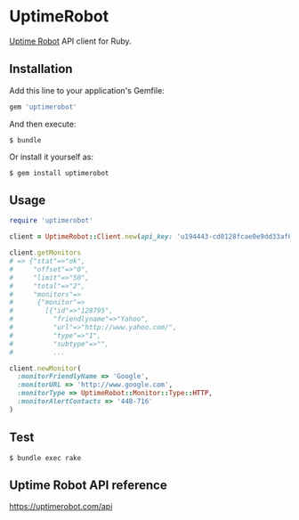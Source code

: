 # UptimeRobot

[Uptime Robot](https://uptimerobot.com/) API client for Ruby.

## Installation

Add this line to your application's Gemfile:

```ruby
gem 'uptimerobot'
```

And then execute:

    $ bundle

Or install it yourself as:

    $ gem install uptimerobot

## Usage

```ruby
require 'uptimerobot'

client = UptimeRobot::Client.new(api_key: 'u194443-cd0128fcae0e9dd33af61171')

client.getMonitors
# => {"stat"=>"ok",
#     "offset"=>"0",
#     "limit"=>"50",
#     "total"=>"2",
#     "monitors"=>
#      {"monitor"=>
#        [{"id"=>"128795",
#          "friendlyname"=>"Yahoo",
#          "url"=>"http://www.yahoo.com/",
#          "type"=>"1",
#          "subtype"=>"",
#          ...

client.newMonitor(
  :monitorFriendlyName => 'Google',
  :monitorURL => 'http://www.google.com',
  :monitorType => UptimeRobot::Monitor::Type::HTTP,
  :monitorAlertContacts => '448-716'
)
```

## Test

    $ bundle exec rake

## Uptime Robot API reference

https://uptimerobot.com/api
